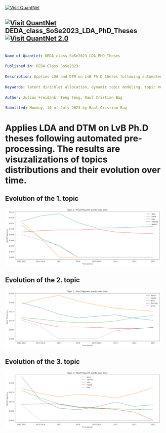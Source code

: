 [<img src="https://github.com/QuantLet/Styleguide-and-FAQ/blob/master/pictures/banner.png" width="888" alt="Visit QuantNet">](http://quantlet.de/)

## [<img src="https://github.com/QuantLet/Styleguide-and-FAQ/blob/master/pictures/qloqo.png" alt="Visit QuantNet">](http://quantlet.de/) **DEDA_class_SoSe2023_LDA_PhD_Theses** [<img src="https://github.com/QuantLet/Styleguide-and-FAQ/blob/master/pictures/QN2.png" width="60" alt="Visit QuantNet 2.0">](http://quantlet.de/)

```yaml

Name of QuantLet: DEDA_class_SoSe2023_LDA_PhD_Theses

Published in: DEDA Class SoSe2023

Description: Applies LDA and DTM on LvB Ph.D theses following automated pre-processing. The results are visuzalizations of topics distributions and their evolution over time.

Keywords: latent dirichlet allocation, dynamic topic modeling, topic modeling, plots, natural language processing

Author: Julius Freidank, Teng Teng, Raul Cristian Bag

Submitted: Monday, 10 of July 2023 by Raul Cristian Bag

```

# Applies LDA and DTM on LvB Ph.D theses following automated pre-processing. The results are visuzalizations of topics distributions and their evolution over time.

## Evolution of the 1. topic
![Evolution of the 1. topic](./plot/output1.png)
## Evolution of the 2. topic
![Evolution of the 2. topic](./plot/output2.png)
## Evolution of the 3. topic
![Evolution of the 3. topic](./plot/output3.png)
